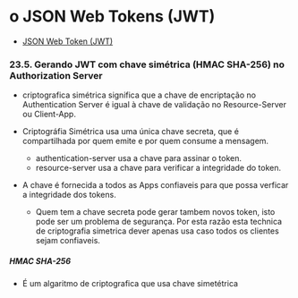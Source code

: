 # o JSON Web Tokens (JWT)

- [JSON Web Token (JWT)](https://tools.ietf.org/html/rfc7519)


### 23.5. Gerando JWT com chave simétrica (HMAC SHA-256) no Authorization Server

- criptografica simétrica significa que a chave de encriptação no Authentication Server é igual à chave de validação no Resource-Server ou Client-App.

- Criptográfia Simétrica usa uma única chave secreta, que é compartilhada por quem emite e por quem consume a mensagem.
    - authentication-server usa a chave para assinar o token.
    - resource-server usa a chave para verificar a integridade do token.
    
- A chave é fornecida a todos as Apps confiaveis para que possa verficar a integridade dos tokens.
    - Quem tem a chave secreta pode gerar tambem novos token, isto pode ser um problema de segurança. Por esta razão esta technica de criptografia simetrica dever apenas usa caso todos os clientes sejam confiaveis.


##### HMAC SHA-256
 -  É um algaritmo de criptografica que usa chave simetétrica